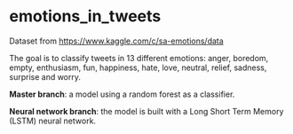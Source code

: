 # emotions_in_tweets

Dataset from https://www.kaggle.com/c/sa-emotions/data

The goal is to classify tweets in 13 different emotions: anger, boredom, empty, enthusiasm, fun, happiness, hate, love, neutral, relief, sadness, surprise and worry.

**Master branch**: a model using a random forest as a classifier. 

**Neural network branch**: the model is built with a Long Short Term Memory (LSTM) neural network.
